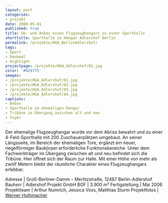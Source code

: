 ```yaml
---
layout: post
categories:
- projekt
date: 2008-05-01
published: true
title: Um- und Anbau eines Flugzeughangars zu einer Sporthalle
shorttitle: Sporthalle im Hangar Adlershof Berlin
permalink: /projekte/HGA_BerlinAdlershof/
tags: 
- Sport
- Denkmal
- Highlight
projectpage: /projekte/HGA_Adlershof/01.jpg 
color: '#928775'
images:
- /projekte/HGA_Adlershof/01.jpg
- /projekte/HGA_Adlershof/02.jpg
- /projekte/HGA_Adlershof/03.jpg
- /projekte/HGA_Adlershof/04.jpg
captions:
- Anbau
- Sporthalle im ehemaligen Hangar
- Tribüne im Übergang zwischen alt und neu
- Foyer
---
```

Der ehemalige Flugzeughangar wurde vor dem Abriss bewahrt und zu einer 4-Feld-Sporthalle mit 200 Zuschauerplätzen umgebaut. An seiner Längsseite, im Bereich der ehemaligen Tore, ergänzt ein neuer, riegelförmiger Baukörper erforderliche Funktionsbereiche. Unter dem Fachwerkträger im Übergang zwischen alt und neu befindet sich die Tribüne. Hier öffnet sich der Raum zur Halle. Mit einer Höhe von mehr als zwölf Metern bleibt der räumliche Charakter eines Flugzeughangars erlebbar.

Adresse				|	Groß-Berliner-Damm – Merlitzstraße, 12487 Berlin-Adlershof 
Bauherr				|	Adlershof Projekt GmbH 
BGF					|	3.900 m² 
Fertigstellung		|	Mai 2008   
Projektteam			|	Arthur Numrich, Jessica Voss, Matthias Sturm 
Projektfotos		|	[Werner Huthmacher](http://www.werner-huthmacher.de/)